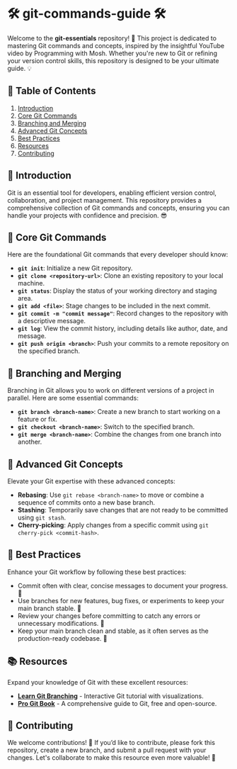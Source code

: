 # 🛠️ git-commands-guide 🛠️ 

Welcome to the **git-essentials** repository! 🚀 This project is dedicated to mastering Git commands and concepts, inspired by the insightful YouTube video by Programming with Mosh. Whether you're new to Git or refining your version control skills, this repository is designed to be your ultimate guide. 💡

## 📜 Table of Contents

1. [Introduction](#-introduction)
2. [Core Git Commands](#-core-git-commands)
3. [Branching and Merging](#-branching-and-merging)
4. [Advanced Git Concepts](#-advanced-git-concepts)
5. [Best Practices](#-best-practices)
6. [Resources](#-resources)
7. [Contributing](#-contributing)

## 🌟 Introduction

Git is an essential tool for developers, enabling efficient version control, collaboration, and project management. This repository provides a comprehensive collection of Git commands and concepts, ensuring you can handle your projects with confidence and precision. 😎

## 🔧 Core Git Commands

Here are the foundational Git commands that every developer should know:

- **`git init`**: Initialize a new Git repository.
- **`git clone <repository-url>`**: Clone an existing repository to your local machine.
- **`git status`**: Display the status of your working directory and staging area.
- **`git add <file>`**: Stage changes to be included in the next commit.
- **`git commit -m "commit message"`**: Record changes to the repository with a descriptive message.
- **`git log`**: View the commit history, including details like author, date, and message.
- **`git push origin <branch>`**: Push your commits to a remote repository on the specified branch.

## 🌳 Branching and Merging

Branching in Git allows you to work on different versions of a project in parallel. Here are some essential commands:

- **`git branch <branch-name>`**: Create a new branch to start working on a feature or fix.
- **`git checkout <branch-name>`**: Switch to the specified branch.
- **`git merge <branch-name>`**: Combine the changes from one branch into another.

## 🚀 Advanced Git Concepts

Elevate your Git expertise with these advanced concepts:

- **Rebasing**: Use `git rebase <branch-name>` to move or combine a sequence of commits onto a new base branch.
- **Stashing**: Temporarily save changes that are not ready to be committed using `git stash`.
- **Cherry-picking**: Apply changes from a specific commit using `git cherry-pick <commit-hash>`.

## 🎯 Best Practices

Enhance your Git workflow by following these best practices:

- Commit often with clear, concise messages to document your progress. 📝
- Use branches for new features, bug fixes, or experiments to keep your main branch stable. 🌿
- Review your changes before committing to catch any errors or unnecessary modifications. 👀
- Keep your main branch clean and stable, as it often serves as the production-ready codebase. 🚦

## 📚 Resources

Expand your knowledge of Git with these excellent resources:

- **[Learn Git Branching](https://learngitbranching.js.org/)** - Interactive Git tutorial with visualizations.
- **[Pro Git Book](https://git-scm.com/book/en/v2)** - A comprehensive guide to Git, free and open-source.

## 🤝 Contributing

We welcome contributions! 🎉 If you’d like to contribute, please fork this repository, create a new branch, and submit a pull request with your changes. Let's collaborate to make this resource even more valuable! 🌟

